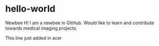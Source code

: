 # hello-world
Newbee
H! 
I am a newbee in GitHub. Would like to learn and contribute towards medical imaging projects.

This line just added in acer

